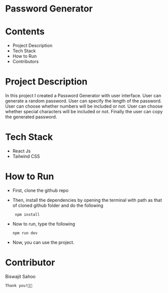# Password Generator

# Contents
- Project Description
- Tech Stack
- How to Run
- Contributors
  
# Project Description

In this project I created a Password Generator with user interface. User can generate a random password. User can specify the length of the password. User can choose whether numbers will be included or not. User can choose whether special characters will be included or not. Finally the user can copy the generated password.

# Tech Stack

<ul>
  <li>React Js</li>
  <li>Tailwind CSS</li>
</ul>

# How to Run

- First, clone the github repo
- Then, install the dependencies by opening the terminal with path as that of cloned github folder and do the following
  
       npm install
  
- Now to run, type the following

      npm run dev

- Now, you can use the project.

# Contributor

  Biswajit Sahoo

`Thank you!🧑‍💻`
